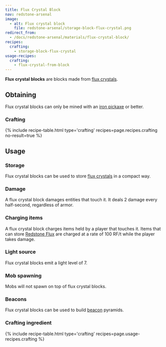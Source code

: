 ```yaml
---
title: Flux Crystal Block
nav: redstone-arsenal
image:
  - alt: Flux crystal block
    file: redstone-arsenal/storage-block-flux-crystal.png
redirect_from:
  - /docs/redstone-arsenal/materials/flux-crystal-block/
recipes:
  crafting:
    - storage-block-flux-crystal
usage-recipes:
  crafting:
    - flux-crystal-from-block
---
```


**Flux crystal blocks** are blocks made from [flux
crystals](/docs/flux-crystal/).


Obtaining
---------

Flux crystal blocks can only be mined with an [iron
pickaxe](https://minecraft.gamepedia.com/Pickaxe) or better.

### Crafting
{% include recipe-table.html type='crafting' recipes=page.recipes.crafting no-result=true %}


Usage
-----

### Storage
Flux crystal blocks can be used to store [flux crystals](/docs/flux-crystal/) in
a compact way.

### Damage
A flux crystal block damages entities that touch it. It deals 2 damage every
half-second, regardless of armor.

### Charging items
A flux crystal block charges items held by a player that touches it. Items that
can store [Redstone Flux](/docs/redstone-flux/) are charged at a rate of 100
RF/t while the player takes damage.

### Light source
Flux crystal blocks emit a light level of 7.

### Mob spawning
Mobs will not spawn on top of flux crystal blocks.

### Beacons
Flux crystal blocks can be used to build
[beacon](https://minecraft.gamepedia.com/Beacon) pyramids.

### Crafting ingredient
{% include recipe-table.html type='crafting' recipes=page.usage-recipes.crafting %}
